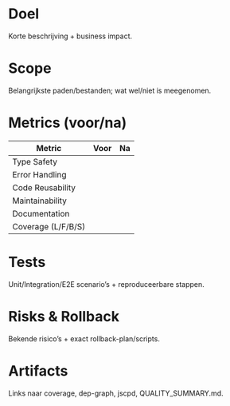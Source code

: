 # Doel
Korte beschrijving + business impact.

# Scope
Belangrijkste paden/bestanden; wat wel/niet is meegenomen.

# Metrics (voor/na)
| Metric | Voor | Na |
| --- | --- | --- |
| Type Safety |  |  |
| Error Handling |  |  |
| Code Reusability |  |  |
| Maintainability |  |  |
| Documentation |  |  |
| Coverage (L/F/B/S) |  |  |

# Tests
Unit/Integration/E2E scenario’s + reproduceerbare stappen.

# Risks & Rollback
Bekende risico’s + exact rollback-plan/scripts.

# Artifacts
Links naar coverage, dep-graph, jscpd, QUALITY_SUMMARY.md.
